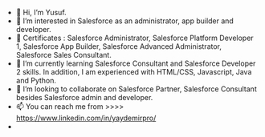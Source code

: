 - 👋 Hi, I’m Yusuf.
- 👀 I’m interested in Salesforce as an administrator, app builder and developer. 
- 🏅 Certificates : Salesforce Administrator, Salesforce Platform Developer 1, Salesforce App Builder, Salesforce Advanced Administrator, Salesforce Sales Consultant.
- 🌱 I’m currently learning Salesforce Consultant and Salesforce Developer 2 skills. In addition, I am experienced with HTML/CSS, Javascript, Java and Python.
- 💞️ I’m looking to collaborate on Salesforce Partner, Salesforce Consultant besides Salesforce admin and developer.
- 📫 You can reach me from  >>>>  https://www.linkedin.com/in/yaydemirpro/
- 

